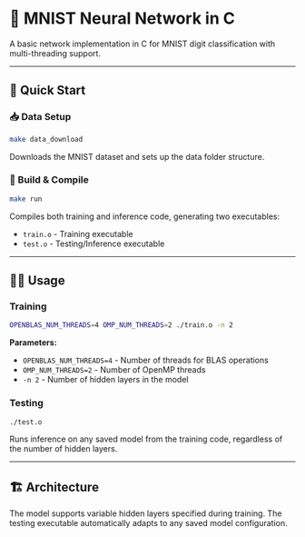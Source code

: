 # 🧠 MNIST Neural Network in C

A basic network implementation in C for MNIST digit classification with multi-threading support.

---

## 🚀 Quick Start

### 📥 Data Setup
```bash
make data_download
```
Downloads the MNIST dataset and sets up the data folder structure.

### 🔨 Build & Compile
```bash
make run
```
Compiles both training and inference code, generating two executables:
- `train.o` - Training executable
- `test.o` - Testing/Inference executable

---

## 🏃‍♂️ Usage

### Training
```bash
OPENBLAS_NUM_THREADS=4 OMP_NUM_THREADS=2 ./train.o -n 2
```

**Parameters:**
- `OPENBLAS_NUM_THREADS=4` - Number of threads for BLAS operations
- `OMP_NUM_THREADS=2` - Number of OpenMP threads
- `-n 2` - Number of hidden layers in the model

### Testing
```bash
./test.o
```
Runs inference on any saved model from the training code, regardless of the number of hidden layers.

---

## 🏗️ Architecture

The model supports variable hidden layers specified during training. The testing executable automatically adapts to any saved model configuration.
